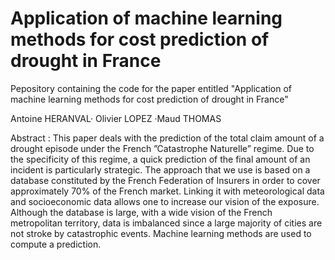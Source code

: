 # Application of machine learning methods for cost prediction of drought in France
Pepository containing the code for the paper entitled "Application of machine learning methods for cost prediction of drought in France" 

Antoine HERANVAL· Olivier LOPEZ ·Maud THOMAS


Abstract : 
This paper deals with the prediction of the total claim amount of a drought episode
under the French ”Catastrophe Naturelle” regime. Due to the specificity of this regime, a quick
prediction of the final amount of an incident is particularly strategic. The approach that we
use is based on a database constituted by the French Federation of Insurers in order to cover
approximately 70% of the French market. Linking it with meteorological data and socioeconomic
data allows one to increase our vision of the exposure. Although the database is large, with a
wide vision of the French metropolitan territory, data is imbalanced since a large majority of
cities are not stroke by catastrophic events. Machine learning methods are used to compute a
prediction.
